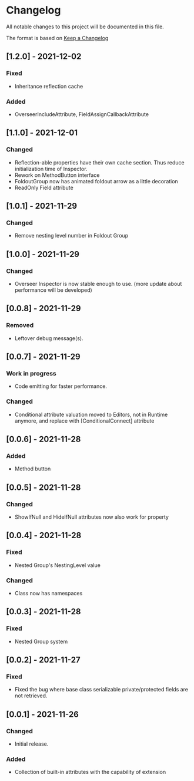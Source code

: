 # Changelog
All notable changes to this project will be documented in this file.  

The format is based on [Keep a Changelog](https://keepachangelog.com/en/1.0.0/)

## [1.2.0] - 2021-12-02
### Fixed
- Inheritance reflection cache

### Added
- OverseerIncludeAttribute, FieldAssignCallbackAttribute

## [1.1.0] - 2021-12-01
### Changed
- Reflection-able properties have their own cache section. Thus reduce initialization time of Inspector.
- Rework on MethodButton interface
- FoldoutGroup now has animated foldout arrow as a little decoration
- ReadOnly Field attribute

## [1.0.1] - 2021-11-29
### Changed
- Remove nesting level number in Foldout Group

## [1.0.0] - 2021-11-29
### Changed
- Overseer Inspector is now stable enough to use. (more update about performance will be developed)

## [0.0.8] - 2021-11-29
### Removed
- Leftover debug message(s).

## [0.0.7] - 2021-11-29
### Work in progress
- Code emitting for faster performance.

### Changed
- Conditional attribute valuation moved to Editors, not in Runtime anymore, and replace with \[ConditionalConnect\] attribute

## [0.0.6] - 2021-11-28
### Added
- Method button

## [0.0.5] - 2021-11-28
### Changed
- ShowIfNull and HideIfNull attributes now also work for property

## [0.0.4] - 2021-11-28
### Fixed
- Nested Group's NestingLevel value

### Changed
- Class now has namespaces

## [0.0.3] - 2021-11-28
### Fixed
- Nested Group system

## [0.0.2] - 2021-11-27
### Fixed
- Fixed the bug where base class serializable private/protected fields are not retrieved.

## [0.0.1] - 2021-11-26
### Changed
- Initial release.  

### Added
- Collection of built-in attributes with the capability of extension